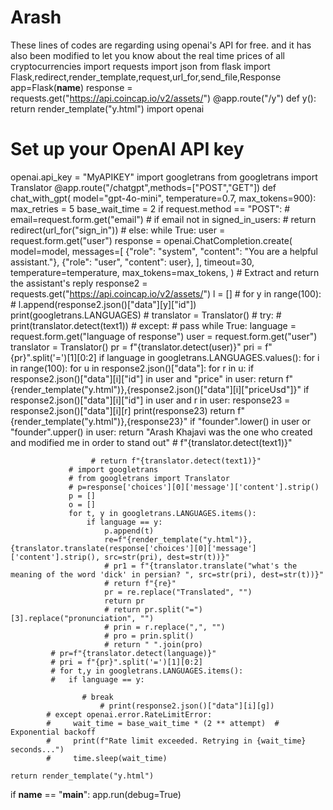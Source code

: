 # Arash
These lines of codes are regarding using openai's API for free. and it has also been modified to let you know about the real time prices of all cryptocurrencies
import requests
import json
from flask import Flask,redirect,render_template,request,url_for,send_file,Response
app=Flask(__name__)
response = requests.get("https://api.coincap.io/v2/assets/")
@app.route("/y")
def y():
    return render_template("y.html")
import openai
# Set up your OpenAI API key
openai.api_key = "MyAPIKEY"
import googletrans
from googletrans import Translator
@app.route("/chatgpt",methods=["POST","GET"])
def chat_with_gpt( model="gpt-4o-mini", temperature=0.7, max_tokens=900):
    max_retries = 5
    base_wait_time = 2
    if request.method == "POST":
     # email=request.form.get("email")
     # if email not in signed_in_users:
     #     return redirect(url_for("sign_in"))
     # else:
     while True:
        user = request.form.get("user")
        response = openai.ChatCompletion.create(
            model=model,
            messages=[
                {"role": "system", "content": "You are a helpful assistant."},
                {"role": "user", "content": user},
            ],
            timeout=30,
            temperature=temperature,
            max_tokens=max_tokens,
        )
        # Extract and return the assistant's reply
        response2 = requests.get("https://api.coincap.io/v2/assets/")
        l = []
        # for y in range(100):
        #     l.append(response2.json()["data"][y]["id"])
        print(googletrans.LANGUAGES)
        # translator = Translator()
        # try:
        #     print(translator.detect(text1))
        # except:
        #     pass
        while True:
             language = request.form.get("language of response")
             user = request.form.get("user")
             translator = Translator()
             pr = f"{translator.detect(user)}"
             pri = f"{pr}".split('=')[1][0:2]
             if language in googletrans.LANGUAGES.values():
                 for i in range(100):
                    for u in response2.json()["data"]:
                      for r in u:
                          if response2.json()["data"][i]["id"] in user and "price" in user:
                              return f"{render_template("y.html")},{response2.json()["data"][i]["priceUsd"]}"
                          if response2.json()["data"][i]["id"] in user and r in user:
                              response23 = response2.json()["data"][i][r]
                              print(response23)
                              return f"{render_template("y.html")},{response23}"
                          if  "founder".lower() in user or "founder".upper() in user:
                                return "Arash Khajavi was the one who created and modified me in order to stand out"
                                       # f"{translator.detect(text1)}"

                      # return f"{translator.detect(text1)}"
                 # import googletrans
                 # from googletrans import Translator
                 # p=response['choices'][0]['message']['content'].strip()
                 p = []
                 o = []
                 for t, y in googletrans.LANGUAGES.items():
                     if language == y:
                         p.append(t)
                         re=f"{render_template("y.html")},{translator.translate(response['choices'][0]['message']['content'].strip(), src=str(pri), dest=str(t))}"
                         # pr1 = f"{translator.translate("what's the meaning of the word 'dick' in persian? ", src=str(pri), dest=str(t))}"
                         # return f"{re}"
                         pr = re.replace("Translated", "")
                         return pr
                         # return pr.split("=")[3].replace("pronunciation", "")
                         # prin = r.replace(",", "")
                         # pro = prin.split()
                         # return " ".join(pro)
             # pr=f"{translator.detect(language)}"
             # pri = f"{pr}".split('=')[1][0:2]
             # for t,y in googletrans.LANGUAGES.items():
             #   if language == y:

                    # break
                        # print(response2.json()["data"][i][g])
            # except openai.error.RateLimitError:
            #     wait_time = base_wait_time * (2 ** attempt)  # Exponential backoff
            #     print(f"Rate limit exceeded. Retrying in {wait_time} seconds...")
            #     time.sleep(wait_time)

    return render_template("y.html")
if __name__ == "__main__":
    app.run(debug=True)
